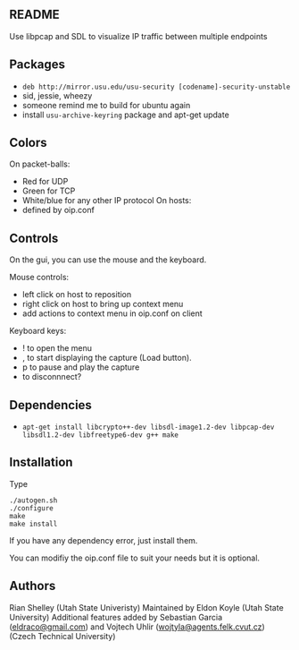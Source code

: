 README
------

Use libpcap and SDL to visualize IP traffic between multiple endpoints

Packages
--------
 * `deb http://mirror.usu.edu/usu-security [codename]-security-unstable`
 * sid, jessie, wheezy
 * someone remind me to build for ubuntu again
 * install `usu-archive-keyring` package and apt-get update

Colors
------
On packet-balls:
 - Red for UDP
 - Green for TCP
 - White/blue for any other IP protocol
On hosts:
 - defined by oip.conf


Controls
--------
On the gui, you can use the mouse and the keyboard.

Mouse controls:
 - left click on host to reposition
 - right click on host to bring up context menu
 - add actions to context menu in oip.conf on client

Keyboard keys:
 - ! to open the menu
 - , to start displaying the capture (Load button).
 - p to pause and play the capture
 - <ESC> to disconnnect?

Dependencies
------------
 - `apt-get install libcrypto++-dev libsdl-image1.2-dev libpcap-dev libsdl1.2-dev libfreetype6-dev g++ make`

Installation
------------
Type 
```
./autogen.sh
./configure
make
make install
```

If you have any dependency error, just install them.

You can modifiy the oip.conf file to suit your needs but it is optional.

Authors
-------
Rian Shelley (Utah State Univeristy)
Maintained by Eldon Koyle (Utah State University)
Additional features added by Sebastian Garcia (eldraco@gmail.com) and Vojtech Uhlir (wojtyla@agents.felk.cvut.cz) (Czech Technical University)

